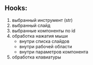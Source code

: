 ## Hooks:
1. выбранный инструмент (str)
2. выбранный слайд
3. выбранные компоненты по id
4. обработка нажатия мыши
    - внутри списка слайдов
    - внутри рабочей области
    - внутри параметров компонента
5. обработка клавиатуры